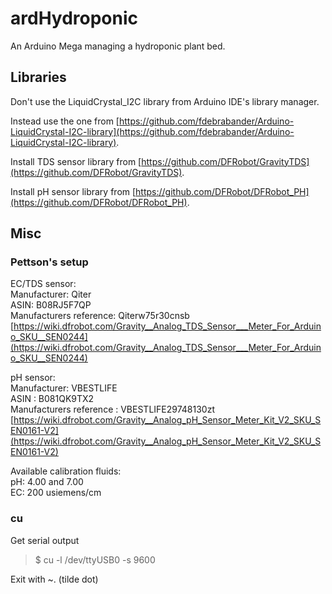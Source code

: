 # ardHydroponic

An Arduino Mega managing a hydroponic plant bed.

## Libraries

Don't use the LiquidCrystal_I2C library from Arduino IDE's library manager.  

Instead use the one from [https://github.com/fdebrabander/Arduino-LiquidCrystal-I2C-library](https://github.com/fdebrabander/Arduino-LiquidCrystal-I2C-library).  

Install TDS sensor library from [https://github.com/DFRobot/GravityTDS](https://github.com/DFRobot/GravityTDS).  

Install pH sensor library from [https://github.com/DFRobot/DFRobot_PH](https://github.com/DFRobot/DFRobot_PH).  

## Misc

### Pettson's setup

EC/TDS sensor:  
Manufacturer: Qiter  
ASIN: B08RJ5F7QP  
Manufacturers reference: Qiterw75r30cnsb  
[https://wiki.dfrobot.com/Gravity__Analog_TDS_Sensor___Meter_For_Arduino_SKU__SEN0244](https://wiki.dfrobot.com/Gravity__Analog_TDS_Sensor___Meter_For_Arduino_SKU__SEN0244)  

pH sensor:  
Manufacturer: VBESTLIFE  
ASIN : B081QK9TX2  
Manufacturers reference : VBESTLIFE29748130zt  
[https://wiki.dfrobot.com/Gravity__Analog_pH_Sensor_Meter_Kit_V2_SKU_SEN0161-V2](https://wiki.dfrobot.com/Gravity__Analog_pH_Sensor_Meter_Kit_V2_SKU_SEN0161-V2)  

Available calibration fluids:  
pH: 4.00 and 7.00  
EC: 200 usiemens/cm  

### cu

Get serial output  

>$ cu -l /dev/ttyUSB0 -s 9600

Exit with ~. (tilde dot)  
